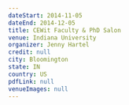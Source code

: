 ```yaml
---
dateStart: 2014-11-05
dateEnd: 2014-12-05
title: CEWit Faculty & PhD Salon
venue: Indiana University
organizer: Jenny Hartel
credit: null
city: Bloomington
state: IN
country: US
pdfLink: null
venueImages: null
---
```

